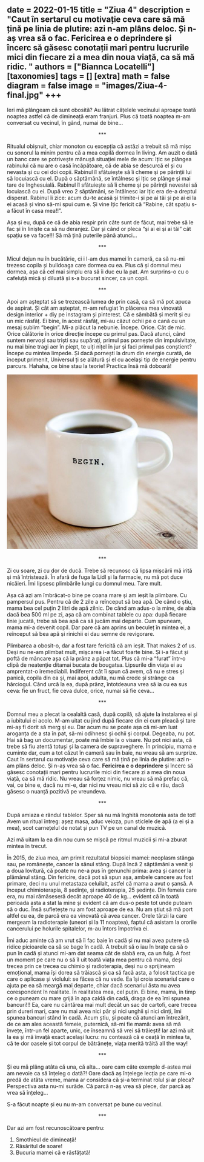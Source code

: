 
  date = 2022-01-15
    title = "Ziua 4"
    description = "Caut în sertarul cu motivație ceva care să mă țină pe linia de plutire: azi n-am plâns deloc. Și n-aș vrea să o fac. **Fericirea e o deprindere** și încerc să găsesc conotații mari pentru lucrurile mici din fiecare zi a mea din noua viață, ca să mă ridic. "
    authors = ["Biannca Locatelli"]
    [taxonomies]
    tags = []
    [extra]
    math = false
    diagram = false
    image = "images/Ziua-4-final.jpg"
    +++
---

Ieri mă plângeam că sunt obosită? Au lătrat cățelele vecinului aproape toată noaptea astfel că de dimineață eram franjuri. Plus că toată noaptea m-am conversat cu vecinul, în gând, numai de bine...

<p style="text-align: center;">***</p>

Ritualul obișnuit, chiar monoton cu excepția că astăzi a trebuit să mă mișc cu sonorul la minim pentru că a mea copilă dormea în living. Am auzit o dată un banc care se potrivește mănușă situației mele de acum: Ițic se plângea rabinului că nu are o casă încăpătoare, că de abia se descurcă el și cu nevasta și cu cei doi copii. Rabinul îl sfătuiește să îi cheme și pe părinții lui să locuiască cu el. După o săptămână, se întâlnesc și Ițic se plânge și mai tare de înghesuială. Rabinul îl sfătuiește să îi cheme și pe părinții nevestei să locuiască cu ei. După vreo 2 săptămâni, se întâlnesc iar Ițic era de-a dreptul disperat. Rabinul îi zice: acum du-te acasă și trimite-i și pe ai tăi și pe ai ei la ei acasă și vino să-mi spui cum e. Și vine Ițic fericit că “Rabine, cât spațiu s-a făcut în casa mea!!”.

Așa și eu, după ce că de abia respir prin câte sunt de făcut, mai trebe să le fac și în liniște ca să nu deranjez. Dar și când or pleca “și ai ei și ai tăi” cât spațiu se va face!!! Să mă țină puterile până atunci...

<p style="text-align: center;">***</p>

Micul dejun nu în bucătărie, ci i l-am dus mamei în cameră, ca să nu-mi trezesc copila și bulldoaga care dormea cu ea. Plus că și domnul meu dormea, așa că cel mai simplu era să îi duc eu la pat. Am surprins-o cu o cafeluță mică și diluată și s-a bucurat sincer, ca un copil.

<p style="text-align: center;">***</p>

Apoi am așteptat să se trezească lumea de prin casă, ca să mă pot apuca de aspirat. Și cât am așteptat, m-am refugiat în plăcerea mea vinovată design interior + diy pe instagram și pinterest. Că e sâmbătă și merit și eu un mic răsfăț. Ei bine, în acest răsfăț, mi-au căzut ochii pe o cană cu un mesaj sublim “begin”. Mi-a plăcut la nebunie. Începe. Orice. Cât de mic. Orice călătorie în orice direcție începe cu primul pas. Dacă atunci, când suntem nervoși sau triști sau supărați, primul pas pornește din impulsivitate, nu mai bine tragi aer în piept, te uiți nițel în jur și faci primul pas conștient? Începe cu mintea limpede. Și dacă pornești la drum din energie curată, de început primenit, Universul ți se alătură și el cu același tip de energie pentru parcurs. Hahaha, ce bine stau la teorie! Practica însă mă doboară!

<div class="flex justify-center">
  <img src="images/begin-1.jpeg" />
</div>

<p style="text-align: center;">***</p>

Zi cu soare, zi cu dor de ducă. Trebe să recunosc că lipsa mișcării mă irită și mă întristează. În afară de fuga la Lidl și la farmacie, nu mă pot duce nicăieri. Îmi lipsesc plimbările lungi cu domnul meu. Tare mult.

Așa că azi am îmbrăcat-o bine pe coana mare și am ieșit la plimbare. Cu pampersul pus. Pentru că de 2 zile a reînceput să bea apă. De când o știu, mama bea cel puțin 2 litri de apă zilnic. De când am adus-o la mine, de abia dacă bea 500 ml pe zi, așa că am combinat tablele cu apa: după fiecare linie jucată, trebe să bea apă ca să jucăm mai departe. Cum spuneam, mama mi-a devenit copil. Dar pare că am aprins un beculeț în mintea ei, a reînceput să bea apă și rinichii ei dau semne de revigorare.

Plimbarea a obosit-o, dar a fost tare fericită că am ieșit. That makes 2 of us. Deși nu ne-am plimbat mult, mișcarea i-a făcut foarte bine. Și i-a făcut și poftă de mâncare așa că la prânz a păpat tot. Plus că mi-a “furat” într-o clipă de neatenție ditamai bucata de bougatsa. Lipsurile din viața ei au amprentat-o iremediabil. Indiferent cât îi spun că avem, că nu e stres și panică, copila din ea și, mai apoi, adulta, nu mă crede și strânge ca hârciogul. Când urcă la ea, după prânz, întotdeauna vrea să ia cu ea sus ceva: fie un fruct, fie ceva dulce, orice, numai să fie ceva...

<p style="text-align: center;">***</p>

Domnul meu a plecat la cealaltă casă, după copilă, să ajute la instalarea ei și a iubitului ei acolo. M-am uitat cu jind după fiecare din ei cum pleacă și tare mi-aș fi dorit să merg și eu. Dar acum nu se poate așa că mi-am luat aroganța de a sta în pat, să-mi odihnesc și ochii și corpul. Degeaba, nu pot. Hai să bag un documentar, poate mă îmbie la o visare. Nu pot nici asta, că trebe să fiu atentă totuși și la camera de supraveghere. În principiu, mama e cuminte dar, cum a tot căzut în cameră sau în baie, nu vreau să am surprize. Caut în sertarul cu motivație ceva care să mă țină pe linia de plutire: azi n-am plâns deloc. Și n-aș vrea să o fac. **Fericirea e o deprindere** și încerc să găsesc conotații mari pentru lucrurile mici din fiecare zi a mea din noua viață, ca să mă ridic. Nu vreau să forțez nimic, nu vreau să mă prefac că, vai, ce bine e, dacă nu mi-e, dar nici nu vreau nici să zic că e rău, dacă găsesc o nuanță pozitivă pe vreundeva.

<p style="text-align: center;">***</p>

După amiaza e rândul tablelor. Sper să nu mă înghită monotonia asta de tot! Avem un ritual întreg: așez masa, aduc veioza, pun sticlele de apă (a ei și a mea), scot carnețelul de notat și pun TV pe un canal de muzică.

Azi mă uitam la ea din nou cum se mișcă pe ritmul muzicii și mi-a zburat mintea în trecut.

În 2015, de ziua mea, am primit rezultatul biopsiei mamei: neoplasm stânga sau, pe românește, cancer la sânul stâng. După încă 2 săptămâni a venit și a doua lovitură, că poate nu ne-a pus în genunchi prima: avea și cancer la plămânul stâng. Din fericire, dacă pot să spun așa, ambele cancere au fost primare, deci nu unul metastaza celuilalt, astfel că mama a avut o șansă. A început chimioterapia, 8 ședințe, și radioterapia, 25 ședințe. Din femeia care era, nu mai rămăseseră decât aproape 40 de kg… evident că în toată perioada asta a stat la mine și evident că am dus-o peste tot unde puteam să o duc. Însă sufletește nu am fost aproape de ea. Nu am știut să mă port altfel cu ea, de parcă era ea vinovată că avea cancer. Orele târzii la care mergeam la radioterapie (uneori și la 11 noaptea), faptul că asistam la ororile cancerului pe holurile spitalelor, m-au întors împotriva ei.

Îmi aduc aminte că am vrut să îi fac baie în cadă și nu mai avea putere să ridice picioarele ca să se bage în cadă. A trebuit să o iau în brațe ca să o pun în cadă și atunci mi-am dat seama cât de slabă era, ca un fulg. A fost un moment pe care nu o să îl uit toată viața mea pentru că mama, deși trecea prin ce trecea cu chimio și radioterapia, deși nu o sprijineam emoțional, mama își dorea să trăiască și ca să facă asta, a folosit tactica pe care o aplicase și violului: se făcea că nu vede. Ea își croia scenariul care o ajuta pe ea să meargă mai departe, chiar dacă scenariul ăsta nu avea corespondent în realitate. În realitatea mea, cel puțin. Ei bine, mama, în timp ce o puneam cu mare grijă în apa caldă din cadă, draga de ea îmi spunea bancuri!!! Ea, care nu cântărea mai mult decât un sac de cartofi, care trecea prin dureri mari, care nu mai avea nici păr și nici unghii și nici dinți, îmi spunea bancuri stând în cadă. Acum știu, și poate că atunci am întrezărit, de ce am ales această femeie, puternică, să-mi fie mamă: avea să mă învețe, într-un fel aparte, unic, ce înseamnă să vrei să trăiești! Iar azi mă uit la ea și mă învață exact același lucru: nu contează că e ceață în mintea ta, că te dor oasele și tot corpul de bătrânețe, viața merită trăită all the way!

<p style="text-align: center;">***</p>

Și eu mă plâng atâta că una, că alta… oare cam câte exemple d-astea mai am nevoie ca să înțeleg o dată?! Oare dacă aș înțelege lecția pe care mi-o predă de atâta vreme, mama ar considera că și-a terminat rolul și ar pleca? Perspectiva asta nu-mi surâde. Că parcă n-aș vrea să plece, dar parcă aș vrea să înțeleg…

S-a făcut noapte și eu nu m-am conversat pe bune cu vecinul.

<p style="text-align: center;">***</p>

Dar azi am fost recunoscătoare pentru:
1. Smothieul de dimineață!
2. Răsăritul de soare!
3. Bucuria mamei că e răsfățată!
